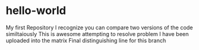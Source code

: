 # hello-world
My first Repository
I recognize you can compare two versions of the code similtaiously 
This is awesome
attempting to resolve problem
I have been uploaded into the matrix
Final distinguishing line for this branch
